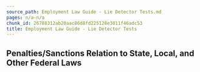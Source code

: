 ```yaml
---
source_path: Employment Law Guide - Lie Detector Tests.md
pages: n/a-n/a
chunk_id: 26788312ab20aac86d8fd225128e3011f46adc53
title: Employment Law Guide - Lie Detector Tests
---
```

## Penalties/Sanctions Relation to State, Local, and Other Federal Laws
